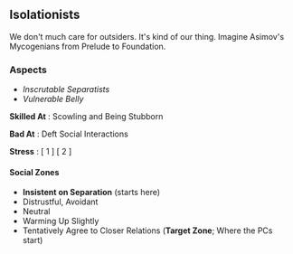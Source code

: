 ## Isolationists

We don't much care for outsiders. It's kind of our thing. Imagine Asimov's Mycogenians from Prelude to Foundation.

### Aspects

- _Inscrutable Separatists_
- _Vulnerable Belly_

**Skilled At**
: Scowling and Being Stubborn

**Bad At**
: Deft Social Interactions

**Stress**
: [ 1 ] [ 2 ]

#### Social Zones
- **Insistent on Separation** (starts here)
- Distrustful, Avoidant
- Neutral
- Warming Up Slightly
- Tentatively Agree to Closer Relations (**Target Zone**; Where the PCs start)
